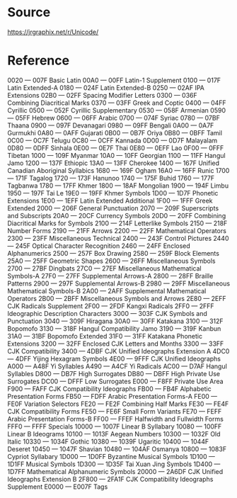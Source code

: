 # Source
https://jrgraphix.net/r/Unicode/

# Reference
0020 — 007F  	Basic Latin
00A0 — 00FF  	Latin-1 Supplement
0100 — 017F  	Latin Extended-A
0180 — 024F  	Latin Extended-B
0250 — 02AF  	IPA Extensions
02B0 — 02FF  	Spacing Modifier Letters
0300 — 036F  	Combining Diacritical Marks
0370 — 03FF  	Greek and Coptic
0400 — 04FF  	Cyrillic
0500 — 052F  	Cyrillic Supplementary
0530 — 058F  	Armenian
0590 — 05FF  	Hebrew
0600 — 06FF  	Arabic
0700 — 074F  	Syriac
0780 — 07BF  	Thaana
0900 — 097F  	Devanagari
0980 — 09FF  	Bengali
0A00 — 0A7F  	Gurmukhi
0A80 — 0AFF  	Gujarati
0B00 — 0B7F  	Oriya
0B80 — 0BFF  	Tamil
0C00 — 0C7F  	Telugu
0C80 — 0CFF  	Kannada
0D00 — 0D7F  	Malayalam
0D80 — 0DFF  	Sinhala
0E00 — 0E7F  	Thai
0E80 — 0EFF  	Lao
0F00 — 0FFF  	Tibetan
1000 — 109F  	Myanmar
10A0 — 10FF  	Georgian
1100 — 11FF  	Hangul Jamo
1200 — 137F  	Ethiopic
13A0 — 13FF  	Cherokee
1400 — 167F  	Unified Canadian Aboriginal Syllabics
1680 — 169F  	Ogham
16A0 — 16FF  	Runic
1700 — 171F  	Tagalog
1720 — 173F  	Hanunoo
1740 — 175F  	Buhid
1760 — 177F  	Tagbanwa
1780 — 17FF  	Khmer
1800 — 18AF  	Mongolian
1900 — 194F  	Limbu
1950 — 197F  	Tai Le
19E0 — 19FF  	Khmer Symbols
1D00 — 1D7F  	Phonetic Extensions
1E00 — 1EFF  	Latin Extended Additional
1F00 — 1FFF  	Greek Extended
2000 — 206F  	General Punctuation
2070 — 209F  	Superscripts and Subscripts
20A0 — 20CF  	Currency Symbols
20D0 — 20FF  	Combining Diacritical Marks for Symbols
2100 — 214F  	Letterlike Symbols
2150 — 218F  	Number Forms
2190 — 21FF  	Arrows
2200 — 22FF  	Mathematical Operators
2300 — 23FF  	Miscellaneous Technical
2400 — 243F  	Control Pictures
2440 — 245F  	Optical Character Recognition
2460 — 24FF  	Enclosed Alphanumerics
2500 — 257F  	Box Drawing
2580 — 259F  	Block Elements
25A0 — 25FF  	Geometric Shapes
2600 — 26FF  	Miscellaneous Symbols
2700 — 27BF  	Dingbats
27C0 — 27EF  	Miscellaneous Mathematical Symbols-A
27F0 — 27FF  	Supplemental Arrows-A
2800 — 28FF  	Braille Patterns
2900 — 297F  	Supplemental Arrows-B
2980 — 29FF  	Miscellaneous Mathematical Symbols-B
2A00 — 2AFF  	Supplemental Mathematical Operators
2B00 — 2BFF  	Miscellaneous Symbols and Arrows
2E80 — 2EFF  	CJK Radicals Supplement
2F00 — 2FDF  	Kangxi Radicals
2FF0 — 2FFF  	Ideographic Description Characters
3000 — 303F  	CJK Symbols and Punctuation
3040 — 309F  	Hiragana
30A0 — 30FF  	Katakana
3100 — 312F  	Bopomofo
3130 — 318F  	Hangul Compatibility Jamo
3190 — 319F  	Kanbun
31A0 — 31BF  	Bopomofo Extended
31F0 — 31FF  	Katakana Phonetic Extensions
3200 — 32FF  	Enclosed CJK Letters and Months
3300 — 33FF  	CJK Compatibility
3400 — 4DBF  	CJK Unified Ideographs Extension A
4DC0 — 4DFF  	Yijing Hexagram Symbols
4E00 — 9FFF  	CJK Unified Ideographs
A000 — A48F  	Yi Syllables
A490 — A4CF  	Yi Radicals
AC00 — D7AF  	Hangul Syllables
D800 — DB7F  	High Surrogates
DB80 — DBFF  	High Private Use Surrogates
DC00 — DFFF  	Low Surrogates
E000 — F8FF  	Private Use Area
F900 — FAFF  	CJK Compatibility Ideographs
FB00 — FB4F  	Alphabetic Presentation Forms
FB50 — FDFF  	Arabic Presentation Forms-A
FE00 — FE0F  	Variation Selectors
FE20 — FE2F  	Combining Half Marks
FE30 — FE4F  	CJK Compatibility Forms
FE50 — FE6F  	Small Form Variants
FE70 — FEFF  	Arabic Presentation Forms-B
FF00 — FFEF  	Halfwidth and Fullwidth Forms
FFF0 — FFFF  	Specials
10000 — 1007F  	Linear B Syllabary
10080 — 100FF  	Linear B Ideograms
10100 — 1013F  	Aegean Numbers
10300 — 1032F  	Old Italic
10330 — 1034F  	Gothic
10380 — 1039F  	Ugaritic
10400 — 1044F  	Deseret
10450 — 1047F  	Shavian
10480 — 104AF  	Osmanya
10800 — 1083F  	Cypriot Syllabary
1D000 — 1D0FF  	Byzantine Musical Symbols
1D100 — 1D1FF  	Musical Symbols
1D300 — 1D35F  	Tai Xuan Jing Symbols
1D400 — 1D7FF  	Mathematical Alphanumeric Symbols
20000 — 2A6DF  	CJK Unified Ideographs Extension B
2F800 — 2FA1F  	CJK Compatibility Ideographs Supplement
E0000 — E007F  	Tags